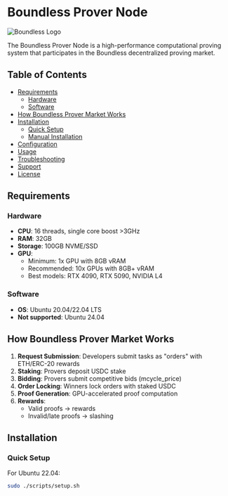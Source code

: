 # Boundless Prover Node

![Boundless Logo](https://github.com/shixsik/boundless/logo.jpg)

The Boundless Prover Node is a high-performance computational proving system that participates in the Boundless decentralized proving market.

## Table of Contents
- [Requirements](#requirements)
  - [Hardware](#hardware)
  - [Software](#software)
- [How Boundless Prover Market Works](#how-boundless-prover-market-works)
- [Installation](#installation)
  - [Quick Setup](#quick-setup)
  - [Manual Installation](#manual-installation)
- [Configuration](#configuration)
- [Usage](#usage)
- [Troubleshooting](#troubleshooting)
- [Support](#support)
- [License](#license)

## Requirements

### Hardware
- **CPU**: 16 threads, single core boost >3GHz
- **RAM**: 32GB
- **Storage**: 100GB NVME/SSD
- **GPU**:
  - Minimum: 1x GPU with 8GB vRAM
  - Recommended: 10x GPUs with 8GB+ vRAM
  - Best models: RTX 4090, RTX 5090, NVIDIA L4

### Software
- **OS**: Ubuntu 20.04/22.04 LTS
- **Not supported**: Ubuntu 24.04

## How Boundless Prover Market Works

1. **Request Submission**: Developers submit tasks as "orders" with ETH/ERC-20 rewards
2. **Staking**: Provers deposit USDC stake
3. **Bidding**: Provers submit competitive bids (mcycle_price)
4. **Order Locking**: Winners lock orders with staked USDC
5. **Proof Generation**: GPU-accelerated proof computation
6. **Rewards**: 
   - Valid proofs → rewards
   - Invalid/late proofs → slashing

## Installation

### Quick Setup
For Ubuntu 22.04:
```bash
sudo ./scripts/setup.sh
